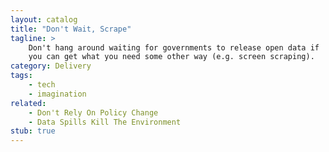 ```yaml
---
layout: catalog
title: "Don't Wait, Scrape"
tagline: >
    Don't hang around waiting for governments to release open data if
    you can get what you need some other way (e.g. screen scraping).
category: Delivery
tags:
    - tech
    - imagination
related:
    - Don't Rely On Policy Change
    - Data Spills Kill The Environment
stub: true
---
```

